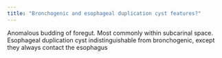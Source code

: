 ```yaml
---
title: "Bronchogenic and esophageal duplication cyst features?"
---
```

Anomalous budding of foregut. Most commonly within subcarinal space. Esophageal duplication cyst indistinguishable from bronchogenic, except they always contact the esophagus


